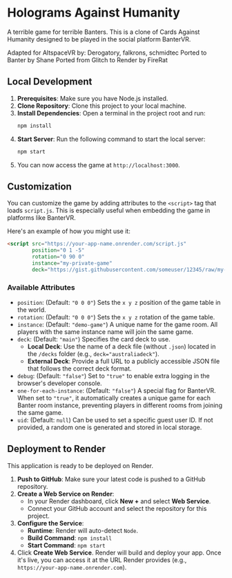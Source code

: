 Holograms Against Humanity
==========================

A terrible game for terrible Banters. This is a clone of Cards Against Humanity designed to be played in the social platform BanterVR.

Adapted for AltspaceVR by:
Derogatory, falkrons, schmidtec
Ported to Banter by Shane
Ported from Glitch to Render by FireRat

## Local Development

1.  **Prerequisites**: Make sure you have Node.js installed.
2.  **Clone Repository**: Clone this project to your local machine.
3.  **Install Dependencies**: Open a terminal in the project root and run:
    ```bash
    npm install
    ```
4.  **Start Server**: Run the following command to start the local server:
    ```bash
    npm start
    ```
5.  You can now access the game at `http://localhost:3000`.

## Customization

You can customize the game by adding attributes to the `<script>` tag that loads `script.js`. This is especially useful when embedding the game in platforms like BanterVR.

Here's an example of how you might use it:

```html
<script src="https://your-app-name.onrender.com/script.js" 
        position="0 1 -5" 
        rotation="0 90 0" 
        instance="my-private-game" 
        deck="https://gist.githubusercontent.com/someuser/12345/raw/my-deck.json"></script>
```

### Available Attributes

*   `position`: (Default: `"0 0 0"`) Sets the `x y z` position of the game table in the world.
*   `rotation`: (Default: `"0 0 0"`) Sets the `x y z` rotation of the game table.
*   `instance`: (Default: `"demo-game"`) A unique name for the game room. All players with the same instance name will join the same game.
*   `deck`: (Default: `"main"`) Specifies the card deck to use.
    *   **Local Deck**: Use the name of a deck file (without `.json`) located in the `/decks` folder (e.g., `deck="australiadeck"`).
    *   **External Deck**: Provide a full URL to a publicly accessible JSON file that follows the correct deck format.
*   `debug`: (Default: `"false"`) Set to `"true"` to enable extra logging in the browser's developer console.
*   `one-for-each-instance`: (Default: `"false"`) A special flag for BanterVR. When set to `"true"`, it automatically creates a unique game for each Banter room instance, preventing players in different rooms from joining the same game.
*   `uid`: (Default: `null`) Can be used to set a specific guest user ID. If not provided, a random one is generated and stored in local storage.

## Deployment to Render

This application is ready to be deployed on Render.

1.  **Push to GitHub**: Make sure your latest code is pushed to a GitHub repository.
2.  **Create a Web Service on Render**:
    *   In your Render dashboard, click **New +** and select **Web Service**.
    *   Connect your GitHub account and select the repository for this project.
3.  **Configure the Service**:
    *   **Runtime**: Render will auto-detect `Node`.
    *   **Build Command**: `npm install`
    *   **Start Command**: `npm start`
4.  Click **Create Web Service**. Render will build and deploy your app. Once it's live, you can access it at the URL Render provides (e.g., `https://your-app-name.onrender.com`).
